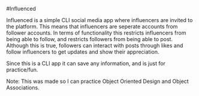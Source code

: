 #Influenced

Influenced is a simple CLI social media app where influencers are invited to the platform. This means that influencers are seperate accounts from follower accounts. In terms of functionality this restricts influencers from being able to follow, and restricts followers from being able to post. Although this is true, followers can interact with posts through likes and follow influencers to get updates and show their appreciation.

Since this is a CLI app it can save any information, and is just for practice/fun.

Note: This was made so I can practice Object Oriented Design and Object Associations.